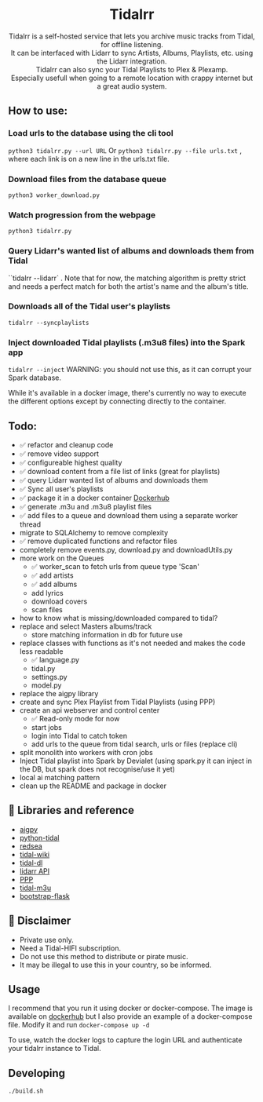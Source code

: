 <div align="center">
  <h1>Tidalrr</h1>
</div>
<p align="center">
  Tidalrr is a self-hosted service that lets you archive music tracks from Tidal, for offline listening.<br/>
  It can be interfaced with Lidarr to sync Artists, Albums, Playlists, etc. using the Lidarr integration.<br/>
  Tidalrr can also sync your Tidal Playlists to Plex & Plexamp.<br/>
  Especially usefull when going to a remote location with crappy internet but a great audio system.
</p>

## How to use:
### Load urls to the database using the cli tool
`python3 tidalrr.py --url URL` 
Or `python3 tidalrr.py --file urls.txt` , where each link is on a new line in the urls.txt file.

### Download files from the database queue
`python3 worker_download.py`

### Watch progression from the webpage
`python3 tidalrr.py`

### Query Lidarr's wanted list of albums and downloads them from Tidal
``tidalrr --lidarr` . Note that for now, the matching algorithm is pretty strict and needs a perfect match for both the artist's name and the album's title.

### Downloads all of the Tidal user's playlists
`tidalrr --syncplaylists` 

### Inject downloaded Tidal playlists (.m3u8 files) into the Spark app
`tidalrr --inject`  WARNING: you should not use this, as it can corrupt your Spark database.

While it's available in a docker image, there's currently no way to execute the different options except by connecting directly to the container.

## Todo:
- ✅ refactor and cleanup code
- ✅ remove video support
- ✅ configureable highest quality
- ✅ download content from a file list of links (great for playlists)
- ✅ query Lidarr wanted list of albums and downloads them
- ✅ Sync all user's playlists
- ✅ package it in a docker container [Dockerhub](https://hub.docker.com/r/jacobroyquebec/tidalrr)
- ✅ generate .m3u and .m3u8 playlist files
- ✅ add files to a queue and download them using a separate worker thread
- migrate to SQLAlchemy to remove complexity
- ✅ remove duplicated functions and refactor files
- completely remove events.py, download.py and downloadUtils.py
- more work on the Queues
    - ✅ worker_scan to fetch urls from queue type 'Scan'
    - ✅ add artists
    - ✅ add albums
    - add lyrics
    - download covers
    - scan files
- how to know what is missing/downloaded compared to tidal?
- replace and select Masters albums/track
    - store matching information in db for future use
- replace classes with functions as it's not needed and makes the code less readable
    - ✅ language.py
    - tidal.py
    - settings.py
    - model.py
- replace the aigpy library
- create and sync Plex Playlist from Tidal Playlists (using PPP)
- create an api webserver and control center
    - ✅ Read-only mode for now
    - start jobs
    - login into Tidal to catch token
    - add urls to the queue from tidal search, urls or files (replace cli)
- split monolith into workers with cron jobs
- Inject Tidal playlist into Spark by Devialet (using spark.py it can inject in the DB, but spark does not recognise/use it yet)
- local ai matching pattern
- clean up the README and package in docker

## 🎨 Libraries and reference

- [aigpy](https://github.com/yaronzz/AIGPY)
- [python-tidal](https://github.com/tamland/python-tidal)
- [redsea](https://github.com/redsudo/RedSea)
- [tidal-wiki](https://github.com/Fokka-Engineering/TIDAL/wiki)
- [tidal-dl](https://github.com/yaronzz/Tidal-Media-Downloader)
- [lidarr API](https://lidarr.audio/docs/api/#/)
- [PPP](https://github.com/XDGFX/PPP)
- [tidal-m3u](https://github.com/jocap/tidal-m3u/blob/master/m3u.py)
- [bootstrap-flask](https://github.com/helloflask/bootstrap-flask)

## 📜 Disclaimer
- Private use only.
- Need a Tidal-HIFI subscription. 
- Do not use this method to distribute or pirate music.
- It may be illegal to use this in your country, so be informed.

## Usage
I recommend that you run it using docker or docker-compose.
The image is available on [dockerhub](https://hub.docker.com/r/jacobroyquebec/tidalrr)
but I also provide an example of a docker-compose file.
Modify it and run `docker-compose up -d`

To use, watch the docker logs to capture the login URL and authenticate your tidalrr instance to Tidal.

## Developing

```shell
./build.sh
```

